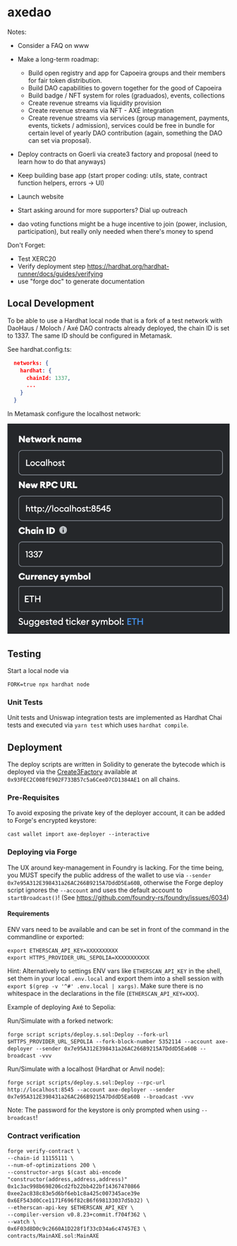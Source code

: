 # axedao

Notes:

- Consider a FAQ on www
- Make a long-term roadmap:

  - Build open registry and app for Capoeira groups and their members for fair token distribution.
  - Build DAO capabilities to govern together for the good of Capoeira
  - Build badge / NFT system for roles (graduados), events, collections
  - Create revenue streams via liquidity provision
  - Create revenue streams via NFT - AXÉ integration
  - Create revenue streams via services (group management, payments, events, tickets / admission), services could be free in bundle for certain level of yearly DAO contribution (again, something the DAO can set via proposal).

- Deploy contracts on Goerli via create3 factory and proposal (need to learn how to do that anyways)
- Keep building base app (start proper coding: utils, state, contract function helpers, errors -> UI)
- Launch website
- Start asking around for more supporters? Dial up outreach
- dao voting functions might be a huge incentive to join (power, inclusion, participation), but really only needed when there's money to spend

Don't Forget:

- Test XERC20
- Verify deployment step https://hardhat.org/hardhat-runner/docs/guides/verifying
- use "forge doc" to generate documentation

## Local Development

To be able to use a Hardhat local node that is a fork of a test network with DaoHaus / Moloch / Axé DAO contracts already deployed, the chain ID is set to 1337. The same ID should be configured in Metamask.

See hardhat.config.ts:

```json
  networks: {
    hardhat: {
      chainId: 1337,
      ...
    }
  }
```

In Metamask configure the localhost network:

!['MetaMask Localhost Network Settings'](/docs/images/metamask-localhost-network.png)

## Testing

Start a local node via

```shell
FORK=true npx hardhat node
```

### Unit Tests

Unit tests and Uniswap integration tests are implemented as Hardhat Chai tests and executed via `yarn test` which uses `hardhat compile`.

## Deployment

The deploy scripts are written in Solidity to generate the bytecode which is deployed via the [Create3Factory]('https://github.com/lifinance/create3-factory') available at `0x93FEC2C00BfE902F733B57c5a6CeeD7CD1384AE1` on all chains.

### Pre-Requisites

To avoid exposing the private key of the deployer account, it can be added to Forge's encrypted keystore:

```shell
cast wallet import axe-deployer --interactive
```

### Deploying via Forge

The UX around key-management in Foundry is lacking. For the time being, you MUST specify the public address of the wallet to use via `--sender 0x7e95A312E398431a26AC266B9215A7DddD5Ea60B`, otherwise the Forge deploy script ignores the `--account` and uses the default
account to `startBroadcast()`! (See https://github.com/foundry-rs/foundry/issues/6034)

#### Requirements

ENV vars need to be available and can be set in front of the command in the commandline or exported:

```shell
export ETHERSCAN_API_KEY=XXXXXXXXXX
export HTTPS_PROVIDER_URL_SEPOLIA=XXXXXXXXXXX
```

Hint: Alternatively to settings ENV vars like `ETHERSCAN_API_KEY` in the shell, set them in your local `.env.local` and export them into a shell session with `export $(grep -v '^#' .env.local | xargs)`. Make sure there is no whitespace in the declarations in the file (`ETHERSCAN_API_KEY=XXX`).

Example of deploying Axé to Sepolia:

Run/Simulate with a forked network:

```shell
forge script scripts/deploy.s.sol:Deploy --fork-url $HTTPS_PROVIDER_URL_SEPOLIA --fork-block-number 5352114 --account axe-deployer --sender 0x7e95A312E398431a26AC266B9215A7DddD5Ea60B --broadcast -vvv
```

Run/Simulate with a localhost (Hardhat or Anvil node):

```shell
forge script scripts/deploy.s.sol:Deploy --rpc-url http://localhost:8545 --account axe-deployer --sender 0x7e95A312E398431a26AC266B9215A7DddD5Ea60B --broadcast -vvv
```

Note: The password for the keystore is only prompted when using `--broadcast`!

### Contract verification

```shell
forge verify-contract \
--chain-id 11155111 \
--num-of-optimizations 200 \
--constructor-args $(cast abi-encode "constructor(address,address,address)" 0x1c3ac998b698206cd2fb22bb422bf14367470866 0xee2ac838c83e5d6bf6eb1c8a425c007345ace39e 0x6EF543d0Cce1171F696f82cB6f698133037d5b32) \
--etherscan-api-key $ETHERSCAN_API_KEY \
--compiler-version v0.8.23+commit.f704f362 \
--watch \
0x6F03d8D0c9c2660A1D228f1f33cD34a6c47457E3 \
contracts/MainAXE.sol:MainAXE
```
